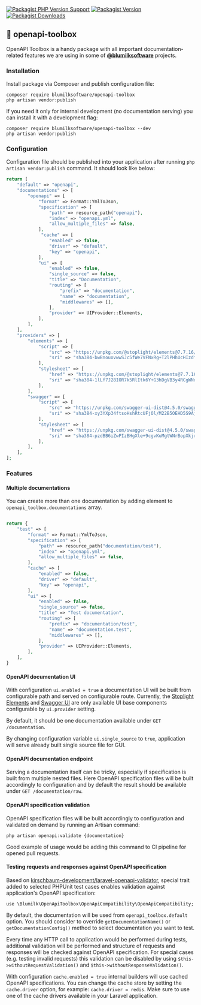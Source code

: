 [![Packagist PHP Version Support](https://img.shields.io/packagist/php-v/blumilksoftware/openapi-toolbox?style=for-the-badge)](https://packagist.org/packages/blumilksoftware/openapi-toolbox)
[![Packagist Version](https://img.shields.io/packagist/v/blumilksoftware/openapi-toolbox?style=for-the-badge)](https://packagist.org/packages/blumilksoftware/openapi-toolbox)
[![Packagist Downloads](https://img.shields.io/packagist/dt/blumilksoftware/openapi-toolbox?style=for-the-badge)](https://packagist.org/packages/blumilksoftware/openapi-toolbox/stats)

## 🧰 openapi-toolbox

OpenAPI Toolbox is a handy package with all important documentation-related features we are using in some of **[@blumilksoftware](https://github.com/blumilksoftware)** projects.

### Installation

Install package via Composer and publish configuration file:

```
composer require blumilksoftware/openapi-toolbox
php artisan vendor:publish
```

If you need it only for internal development (no documentation serving) you can install it with a development flag:

```
composer require blumilksoftware/openapi-toolbox --dev
php artisan vendor:publish
```

### Configuration

Configuration file should be published into your application after running `php artisan vendor:publish` command. It should look like below:

```php
return [
    "default" => "openapi",
    "documentations" => [
        "openapi" => [
            "format" => Format::YmlToJson,
            "specification" => [
                "path" => resource_path("openapi"),
                "index" => "openapi.yml",
                "allow_multiple_files" => false,
            ],
             "cache" => [
                "enabled" => false,
                "driver" => "default",
                "key" => "openapi",
            ],
            "ui" => [
                "enabled" => false,
                "single_source" => false,
                "title" => "Documentation",
                "routing" => [
                    "prefix" => "documentation",
                    "name" => "documentation",
                    "middlewares" => [],
                ],
                "provider" => UIProvider::Elements,
            ],
        ],
    ],
    "providers" => [
        "elements" => [
            "script" => [
                "src" => "https://unpkg.com/@stoplight/elements@7.7.16/web-components.min.js",
                "sri" => "sha384-bwBnouovwwSJc5fWe7VFNxRg+T2lPHhUcHIzdf7mFfqTZkYtM3T/ehzfEr8F02yY",
            ],
            "stylesheet" => [
                "href" => "https://unpkg.com/@stoplight/elements@7.7.16/styles.min.css",
                "sri" => "sha384-1lLf7J28IOR7k5RlItk6Y+G3hDgVB3y4RCgWNq6ZSwjYfvJXPtZAdW0uklsAZbGW",
            ],
        ],
        "swagger" => [
            "script" => [
                "src" => "https://unpkg.com/swagger-ui-dist@4.5.0/swagger-ui-bundle.js",
                "sri" => "sha384-xy3YXp34ftsoHshRtcUFjOl/M22B5OEHD5S9AjtVzQokz+BxNff8vNW08msKmH46",
            ],
            "stylesheet" => [
                "href" => "https://unpkg.com/swagger-ui-dist@4.5.0/swagger-ui.css",
                "sri" => "sha384-pzdBB6iZwPIzBHgXle+9cgvKuMgtWNrBopXkjrWnKCi3m4uJsPPdLQ4IPMqRDirS",
            ],
        ],
    ],
];
```

### Features

#### Multiple documentations

You can create more than one documentation by adding element to `openapi_toolbox.documentations` array. 

```php

return {
    "test" => [
        "format" => Format::YmlToJson,
        "specification" => [
            "path" => resource_path("documentation/test"),
            "index" => "openapi.yml",
            "allow_multiple_files" => false,
        ],
        "cache" => [
            "enabled" => false,
            "driver" => "default",
            "key" => "openapi",
        ],
        "ui" => [
            "enabled" => false,
            "single_source" => false,
            "title" => "Test documentation",
            "routing" => [
                "prefix" => "documentation/test",
                "name" => "documentation.test",
                "middlewares" => [],
            ],
            "provider" => UIProvider::Elements,
        ],
    ],
}
```

#### OpenAPI documentation UI

With configuration `ui.enabled = true` a documentation UI will be built from configurable path and served on configurable route. Currently, the [Stoplight Elements](https://stoplight.io/open-source/elements) and [Swagger UI](https://swagger.io/tools/swagger-ui/) are only available UI base components configurable by `ui.provider` setting.

By default, it should be one documentation available under `GET /documentation`.

By changing configuration variable `ui.single_source` to `true`, application will serve already built single source file for GUI.

#### OpenAPI documentation endpoint

Serving a documentation itself can be tricky, especially if specification is built from multiple nested files. Here OpenAPI specification files will be built accordingly to configuration and by default the result should be available under `GET /documentation/raw`.

#### OpenAPI specification validation

OpenAPI specification files will be built accordingly to configuration and validated on demand by running an Artisan command:

```
php artisan openapi:validate {documentation}
```

Good example of usage would be adding this command to CI pipeline for opened pull requests.

#### Testing requests and responses against OpenAPI specification

Based on [kirschbaum-development/laravel-openapi-validator](https://github.com/kirschbaum-development/laravel-openapi-validator), special trait added to selected PHPUnit test cases enables validation against application's OpenAPI specification:

```
use \Blumilk\OpenApiToolbox\OpenApiCompatibility\OpenApiCompatibility;
```

By default, the documentation will be used from `openapi_toolbox.default` option. You should consider to override `getDocumentationName()` or `getDocumentationConfig()` method to select documentation you want to test. 

Every time any HTTP call to application would be performed during tests, additional validation will be performed and structure of requests and responses will be checked against OpenAPI specification. For special cases (e.g. testing invalid requests) this validation can be disabled by using `$this->withoutRequestValidation()` and `$this->withoutResponseValidation()`.  

With configuration `cache.enabled = true` internal builders will use cached OpenAPI specifications.
You can change the cache store by setting the `cache.driver` option, for example: `cache.driver = redis`. Make sure to use one of the cache drivers available in your Laravel application.
